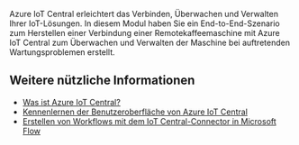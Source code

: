 Azure IoT Central erleichtert das Verbinden, Überwachen und Verwalten Ihrer IoT-Lösungen. In diesem Modul haben Sie ein End-to-End-Szenario zum Herstellen einer Verbindung einer Remotekaffeemaschine mit Azure IoT Central zum Überwachen und Verwalten der Maschine bei auftretenden Wartungsproblemen erstellt.

## <a name="further-reading"></a>Weitere nützliche Informationen

- [Was ist Azure IoT Central?](https://docs.microsoft.com/azure/iot-central/overview-iot-central)
- [Kennenlernen der Benutzeroberfläche von Azure IoT Central](https://docs.microsoft.com/azure/iot-central/overview-iot-central-tour)
- [Erstellen von Workflows mit dem IoT Central-Connector in Microsoft Flow](https://docs.microsoft.com/azure/iot-central/howto-add-microsoft-flow)